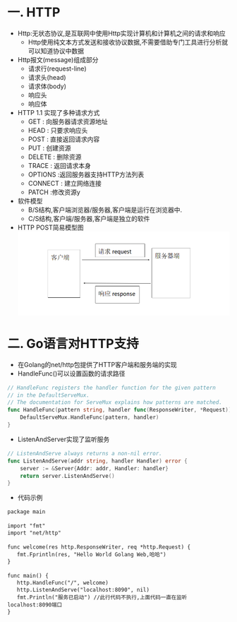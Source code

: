# 一. HTTP

* Http:无状态协议,是互联网中使用Http实现计算机和计算机之间的请求和响应
  * Http使用纯文本方式发送和接收协议数据,不需要借助专门工具进行分析就可以知道协议中数据
* Http报文(message)组成部分
  * 请求行(request-line)
  * 请求头(head)
  * 请求体(body)
  * 响应头
  * 响应体
* HTTP 1.1 实现了多种请求方式
  * GET : 向服务器请求资源地址
  * HEAD  : 只要求响应头
  * POST : 直接返回请求内容
  * PUT : 创建资源
  * DELETE : 删除资源
  * TRACE : 返回请求本身
  * OPTIONS :返回服务器支持HTTP方法列表
  * CONNECT : 建立网络连接
  * PATCH :修改资源y
* 软件模型
  * B/S结构,客户端浏览器/服务器,客户端是运行在浏览器中.
  * C/S结构,客户端/服务器,客户端是独立的软件
* HTTP POST简易模型图
  ![](../images/3_3_1_post.png)

# 二. Go语言对HTTP支持
* 在Golang的net/http包提供了HTTP客户端和服务端的实现
* HandleFunc()可以设置函数的请求路径

```go
// HandleFunc registers the handler function for the given pattern
// in the DefaultServeMux.
// The documentation for ServeMux explains how patterns are matched.
func HandleFunc(pattern string, handler func(ResponseWriter, *Request)) {
	DefaultServeMux.HandleFunc(pattern, handler)
}
```

* ListenAndServer实现了监听服务

```go
// ListenAndServe always returns a non-nil error.
func ListenAndServe(addr string, handler Handler) error {
	server := &Server{Addr: addr, Handler: handler}
	return server.ListenAndServe()
}
```

* 代码示例

```
package main

import "fmt"
import "net/http"

func welcome(res http.ResponseWriter, req *http.Request) {
   fmt.Fprintln(res, "Hello World Golang Web,哈哈")
}

func main() {
   http.HandleFunc("/", welcome)
   http.ListenAndServe("localhost:8090", nil)
   fmt.Println("服务已启动") //此行代码不执行,上面代码一直在监听localhost:8090端口
}
```